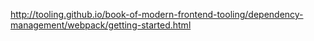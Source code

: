 http://tooling.github.io/book-of-modern-frontend-tooling/dependency-management/webpack/getting-started.html